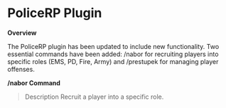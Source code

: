 # PoliceRP Plugin

**Overview**

The PoliceRP plugin has been updated to include new functionality. Two essential commands have been added: /nabor for recruiting players into specific roles (EMS, PD, Fire, Army) and /prestupek for managing player offenses.

**/nabor Command**

> Description
Recruit a player into a specific role.
